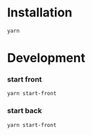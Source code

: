 # Installation
```shell
yarn
```

# Development

### start front
````shell
yarn start-front
````

### start back
````shell
yarn start-front
````

